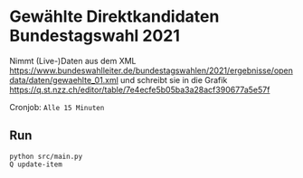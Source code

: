 # Gewählte Direktkandidaten Bundestagswahl 2021
Nimmt (Live-)Daten aus dem XML https://www.bundeswahlleiter.de/bundestagswahlen/2021/ergebnisse/opendata/daten/gewaehlte_01.xml und schreibt sie in die Grafik https://q.st.nzz.ch/editor/table/7e4ecfe5b05ba3a28acf390677a5e57f
  
Cronjob: `Alle 15 Minuten`

## Run
`python src/main.py`  
`Q update-item`
